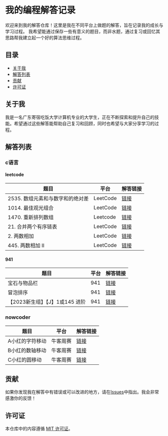 # 我的编程解答记录

欢迎来到我的解答仓库！这里是我在不同平台上做题的解答，旨在记录我的成长与学习过程。
我希望能通过保存一些有意义的题目，而非水题，通过复习或回忆其思路帮我建立起一个好的算法思维过程。

## 目录

- [关于我](#关于我)
- [解答列表](#解答列表)
- [贡献](#贡献)
- [许可证](#许可证)

## 关于我

我是一名广东寄宿吃饭大学计算机专业的大学生，正在不断探索和提升自己的技能。希望通过这些解答能帮助自己复习和回顾，同时也希望与大家分享学习的过程。

## 解答列表

### c语言
#### leetcode
| 题目 | 平台 | 解答链接 |
|------|------|----------|
| 2535. 数组元素和与数字和的绝对差 | LeetCode | [链接](https://github.com/PCFXPCFX/leetcode-solution/blob/main/leetcode/2535difference-between-element-sum-and-digit-sum-of-an-array.c) |
| 1014. 最佳观光组合 | LeetCode | [链接](https://github.com/PCFXPCFX/leetcode-solution/blob/main/leetcode/1014.%20Best%20Sightseeing%20Pair.c) |
|1470. 重新排列数组 | Leetcode | [链接](https://github.com/PCFXPCFX/Programming-Answers/blob/main/leetcode/1470.%20%E9%87%8D%E6%96%B0%E6%8E%92%E5%88%97%E6%95%B0%E7%BB%84) |
|21. 合并两个有序链表| LeetCode | [链接](https://github.com/PCFXPCFX/Programming-Answers/blob/main/leetcode/21.%20%E5%90%88%E5%B9%B6%E4%B8%A4%E4%B8%AA%E6%9C%89%E5%BA%8F%E9%93%BE%E8%A1%A8.cpp) |
|2. 两数相加 | LeetCode | [链接](https://github.com/PCFXPCFX/Programming-Answers/blob/main/leetcode/2.%20%E4%B8%A4%E6%95%B0%E7%9B%B8%E5%8A%A0.cpp)|
|445. 两数相加 II | LeetCode |[链接](https://github.com/PCFXPCFX/Programming-Answers/blob/main/leetcode/445.%20%E4%B8%A4%E6%95%B0%E7%9B%B8%E5%8A%A0%20II.cpp) |

#### 941
| 题目 | 平台 | 解答链接 |
|------|------|----------|
|宝石与物品栏| 941 | [链接](https://github.com/PCFXPCFX/leetcode-solution/blob/main/941solution/F1003%20%E5%AE%9D%E7%9F%B3%E4%B8%8E%E7%89%A9%E5%93%81%E6%A0%8F.c) |
|冒泡排序|941|[链接](https://github.com/PCFXPCFX/leetcode-solution/blob/main/941solution/YBT2039%E5%86%92%E6%B3%A1%E6%8E%92%E5%BA%8F.c)|
|【2023新生组】【J】1或145 进阶|941|[链接](https://github.com/PCFXPCFX/Programming-Answers/blob/main/941solution/C1009%E3%80%902023%E6%96%B0%E7%94%9F%E7%BB%84%E3%80%91%E3%80%90J%E3%80%911%E6%88%96145%20-%20%E8%BF%9B%E9%98%B6.md)|

### nowcoder
| 题目 | 平台 | 解答链接 |
|------|------|----------|
|A小红的字符移动|牛客周赛|[链接](https://github.com/PCFXPCFX/leetcode-solution/blob/main/nowcoder/Round62/A.c)|
|B小红的数轴移动|牛客周赛|[链接](https://github.com/PCFXPCFX/leetcode-solution/blob/main/nowcoder/Round62/B.c)|
|C小红的圆移动|牛客周赛|[链接](https://github.com/PCFXPCFX/leetcode-solution/blob/main/nowcoder/Round62/C.c)|

## 贡献

如果你发现我在解答中有错误或可以改进的地方，请在[Issues](https://github.com/PCFXPCFX/leetcode-solution/issues)中指出。我会非常感激你的反馈！

## 许可证

本仓库中的内容遵循 [MIT 许可证](LICENSE)。

